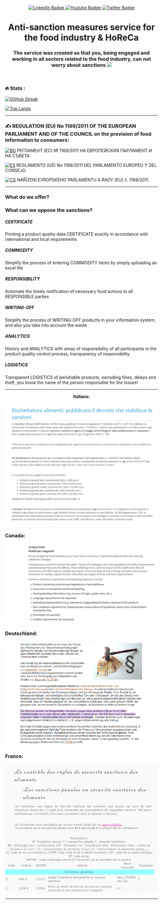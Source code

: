 <div id="header" align="center">
  <div id="badges">
  <a href="https://www.linkedin.com/company/96441772/">
    <img src="https://img.shields.io/badge/LinkedIn-blue?style=for-the-badge&logo=linkedin&logoColor=white" alt="LinkedIn Badge"/>
  </a>
  <a href="https://www.youtube.com/@SealyDoc">
    <img src="https://img.shields.io/badge/YouTube-red?style=for-the-badge&logo=youtube&logoColor=white" alt="Youtube Badge"/>
  </a>
  <a href="https://twitter.com/SealyDoc">
    <img src="https://img.shields.io/badge/Twitter-blue?style=for-the-badge&logo=twitter&logoColor=white" alt="Twitter Badge"/>
  </a>
</div>
  <h1>Anti-sanction measures service for the food industry & HoReCa</h1>
  <h3>The service was created so that you, being engaged and working in all sectors related to the food industry, can not worry about sanctions
  <img src="https://media.giphy.com/media/hvRJCLFzcasrR4ia7z/giphy.gif" width="30px"/>
  </h3>
</div>
<img src="https://komarev.com/ghpvc/?username=sealydoc&style=flat-square&color=blue" alt=""/>

### :fire: Stats :
[![GitHub Streak](http://github-readme-streak-stats.herokuapp.com?user=sealydoc&theme=dark&background=000000)](https://git.io/streak-stats)


[![Top Langs](https://github-readme-stats.vercel.app/api/top-langs/?username=sealydoc&layout=compact&theme=vision-friendly-dark)](https://github.com/anuraghazra/github-readme-stats)

---

### :writing_hand: REGULATION (EU) No 1169/2011 OF THE EUROPEAN PARLIAMENT AND OF THE COUNCIL on the provision of food information to consumers:
[![BG](https://img.shields.io/badge/EU-BG-blue)](https://eur-lex.europa.eu/legal-content/BG/TXT/HTML/?uri=CELEX:02011R1169-20180101) РЕГЛАМЕНТ (ЕС) № 1169/2011 НА ЕВРОПЕЙСКИЯ ПАРЛАМЕНТ И НА СЪВЕТА.

[![ES](https://img.shields.io/badge/EU-ES-blue)](https://eur-lex.europa.eu/legal-content/ES/TXT/HTML/?uri=CELEX:02011R1169-20180101) REGLAMENTO (UE) No 1169/2011 DEL PARLAMENTO EUROPEO Y DEL CONSEJO.

[![CS](https://img.shields.io/badge/EU-CS-blue)]() NAŘÍZENÍ EVROPSKÉHO PARLAMENTU A RADY (EU) č. 1169/2011.

---

<h3>What do we offer?</h3>
<h3>What can we oppose the sanctions?</h3>

<h5>CERTIFICATE</h5><p>Printing a product quality data CERTIFICATE exactly in accordance with international and local requirements</p>

<h5>COMMODITY</h5>
<p>Simplify the process of entering COMMODITY items by simply uploading an excel file<p>

<h5>RESPONSIBILITY</h5>
<p>Automate the timely notification of necessary food actions to all RESPONSIBLE parties<p>

<h5>WRITING-OFF</h5>
<p>Simplify the process of WRITING-OFF products in your information system, and also you take into account the waste<p>

<h5>ANALYTICS</h5>
<p>History and ANALYTICS with areas of responsibility of all participants in the product quality control process, transparency of responsibility<p>

<h5>LOGISTICS</h5>
<p>Transparent LOGISTICS of perishable products, excluding fines, delays and theft, you know the name of the person responsible for the losses!<p>

---
<div align="center">
    <p><b>Italiano:</b></p>
  <img src="https://github.com/Bentax/sealydoc/blob/master/Screenshot_6.png" />
</div>

### Canada:

[![Canada](https://github.com/Bentax/sealydoc/blob/master/canada1.png)](https://acclabel.com/en/what-is-your-budget-for-food-labelling-errors/)

### Deutschland:

[![Deutschland](https://github.com/Bentax/sealydoc/blob/master/de.png)](https://lebensmittel-info.eu/verstoss.htm#:~:text=Die%20Gerichte%20k%C3%B6nnen%20bei%20festgestellten,bis%20zu%20f%C3%BCnf%20Jahren%20verh%C3%A4ngen)

### France:

[![France](https://github.com/Bentax/sealydoc/blob/master/france.png)](https://www.droit-spav.fr/ssa_sanctions_penales.wH.htm)

---
